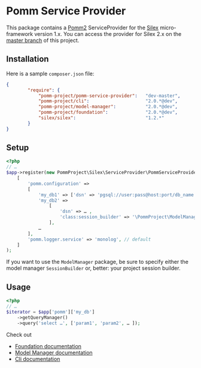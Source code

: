 # Pomm Service Provider

This package contains a [Pomm2](http://www.pomm-project.org) ServiceProvider for the [Silex](http://silex.sensiolabs.org/) micro-framework version 1.x. You can access the provider for Silex 2.x on the [master branch](https://github.com/pomm-project/pomm-service-provider) of this project.

## Installation

Here is a sample `composer.json` file:

```json
{
        "require": {
            "pomm-project/pomm-service-provider":   "dev-master",
            "pomm-project/cli":                     "2.0.*@dev",
            "pomm-project/model-manager":           "2.0.*@dev",
            "pomm-project/foundation":              "2.0.*@dev",
            "silex/silex":                          "1.2.*"
        }
}
```

## Setup

```php
<?php
// …
$app->register(new PommProject\Silex\ServiceProvider\PommServiceProvider(),
    [
        'pomm.configuration' =>
        [
            'my_db1' => ['dsn' => 'pgsql://user:pass@host:port/db_name'],
            'my_db2' =>
                [
                    'dsn' => … ,
                    'class:session_builder' => '\PommProject\ModelManager\SessionBuilder',
                ],
            …
        ],
        'pomm.logger.service' => 'monolog', // default
    ]
);
```

If you want to use the `ModelManager` package, be sure to specify either the model manager `SessionBuilder` or, better: your project session builder.

## Usage

```php
<?php
// …
$iterator = $app['pomm']['my_db']
    ->getQueryManager()
    ->query('select …', ['param1', 'param2', … ]);
```

Check out

 * [Foundation documentation](https://github.com/pomm-project/Foundation/blob/master/README.md)
 * [Model Manager documentation](https://github.com/pomm-project/ModelManager/blob/master/README.md)
 * [Cli documentation](https://github.com/pomm-project/Cli/blob/master/README.md)
